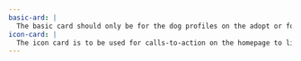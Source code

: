 ```yaml
---
basic-ard: |
  The basic card should only be for the dog profiles on the adopt or foster page. It should only include the dogs photo and information about the dog. It should include a adopt hover on the dogs name. It should never link to itself.
icon-card: |
  The icon card is to be used for calls-to-action on the homepage to link to inside pages.
---
```

